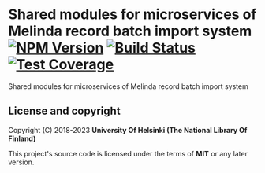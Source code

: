 # Shared modules for microservices of Melinda record batch import system [![NPM Version](https://img.shields.io/npm/v/@natlibfi/melinda-record-import-commons.svg)](https://npmjs.org/package/@natlibfi/melinda-record-import-commons) [![Build Status](https://travis-ci.org/NatLibFi/melinda-record-import-commons.svg)](https://travis-ci.org/NatLibFi/melinda-record-import-commons) [![Test Coverage](https://codeclimate.com/github/NatLibFi/melinda-record-import-commons/badges/coverage.svg)](https://codeclimate.com/github/NatLibFi/melinda-record-import-commons/coverage)

Shared modules for microservices of Melinda record batch import system

## License and copyright

Copyright (C) 2018-2023 **University Of Helsinki (The National Library Of Finland)**

This project's source code is licensed under the terms of **MIT** or any later version.
